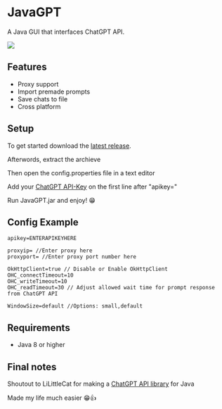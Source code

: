 
# JavaGPT

A Java GUI that interfaces ChatGPT API.


![](https://i.imgur.com/lI8oufi.gif)


## Features

- Proxy support
- Import premade prompts
- Save chats to file
- Cross platform


## Setup

To get started download the [latest release](https://github.com/FrankCYB/JavaGPT/releases/latest "Latest release page").

Afterwords, extract the archieve

Then open the config.properties file in a text editor

Add your [ChatGPT API-Key](https://platform.openai.com/account/api-keys "ChatGPT API-Key") on the first line after "apikey="

Run JavaGPT.jar and enjoy! 😁



## Config Example
```
apikey=ENTERAPIKEYHERE

proxyip= //Enter proxy here
proxyport= //Enter proxy port number here

OkHttpClient=true // Disable or Enable OkHttpClient
OHC_connectTimeout=10 
OHC_writeTimeout=10 
OHC_readTimeout=30 // Adjust allowed wait time for prompt response from ChatGPT API

WindowSize=default //Options: small,default
```
## Requirements

- Java 8 or higher
    
## Final notes

Shoutout to LiLittleCat for making a [ChatGPT API library](https://github.com/LiLittleCat/ChatGPT "Latest release page") for Java

Made my life much easier 😁👍



